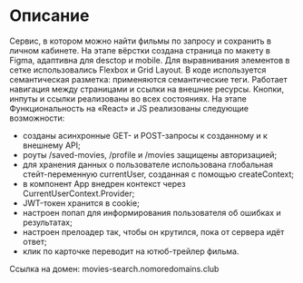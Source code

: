 # Описание
Сервис, в котором можно найти фильмы по запросу и сохранить в личном кабинете.
На этапе вёрстки создана страница по макету в Figma, адаптивна для desctop и mobile. Для выравнивания элементов в сетке использовались Flexbox и Grid Layout. В коде используется семантическая разметка: применяются семантические теги. Работает навигация между страницами и ссылки на внешние ресурсы. Кнопки, инпуты и ссылки реализованы во всех состояниях.
На этапе Функциональность на «React» и JS реализованы следующие возможности:
- созданы асинхронные GET- и POST-запросы к созданному и к внешнему API;
- роуты /saved-movies, /profile и /movies защищены авторизацией;
- для хранения данных о пользователе использована глобальная стейт-переменную currentUser, созданная с помощью createContext;
- в компонент App внедрен контекст через CurrentUserContext.Provider;
- JWT-токен хранится в cookie;
- настроен попап для информирования пользователя об ошибках и результатах;
- настроен прелоадер так, чтобы он крутился, пока от сервера идёт ответ;
- клик по карточке переводит на ютюб-трейлер фильма.

Ссылка на домен: movies-search.nomoredomains.club